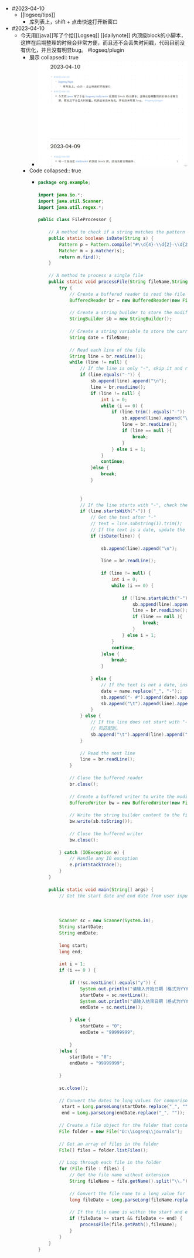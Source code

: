 - #2023-04-10
	- [[logseq/tips]]
		- 库列表上，shift + 点击快速打开新窗口
- #2023-04-10
	- 今天用[[java]]写了个给[[Logseq]] [[dailynote]] 内顶级block的小脚本，这样在后期整理的时候会非常方便，而且还不会丢失时间戳，代码目前没有优化，并且没有明显bug。 #logseq/plugin
		- 展示
		  collapsed:: true
			- ![image.png](../assets/image_1681067694146_0.png)
		- Code
		  collapsed:: true
			- ```java
			  package org.example;
			  
			  import java.io.*;
			  import java.util.Scanner;
			  import java.util.regex.*;
			  
			  public class FileProcessor {
			  
			      // A method to check if a string matches the pattern #YYYY-MM-DD
			      public static boolean isDate(String s) {
			          Pattern p = Pattern.compile("#\\d{4}-\\d{2}-\\d{2}");
			          Matcher m = p.matcher(s);
			          return m.find();
			      }
			  
			      // A method to process a single file
			      public static void processFile(String fileName,String name) {
			          try {
			              // Create a buffered reader to read the file
			              BufferedReader br = new BufferedReader(new FileReader(fileName));
			  
			              // Create a string builder to store the modified content
			              StringBuilder sb = new StringBuilder();
			  
			              // Create a string variable to store the current date
			              String date = fileName;
			  
			              // Read each line of the file
			              String line = br.readLine();
			              while (line != null) {
			                  // If the line is only "-", skip it and read the next line
			                  if (line.equals("-")) {
			                      sb.append(line).append("\n");
			                      line = br.readLine();
			                      if (line != null) {
			                          int i = 0;
			                          while (i == 0) {
			                              if (line.trim().equals("-")) {
			                                  sb.append(line).append("\n");
			                                  line = br.readLine();
			                                  if (line == null ){
			                                      break;
			                                  }
			                              } else i = 1;
			                          }
			                          continue;
			                      }else {
			                          break;
			                      }
			  
			  
			                  }
			                  // If the line starts with "-", check the text after it
			                  if (line.startsWith("-")) {
			                      // Get the text after "-"
			                      // text = line.substring(1).trim();
			                      // If the text is a date, update the date variable and append the line to the string builder
			                      if (isDate(line)) {
			  
			                          sb.append(line).append("\n");
			  
			                          line = br.readLine();
			  
			                          if (line != null) {
			                              int i = 0;
			                              while (i == 0) {
			  
			                                  if (!line.startsWith("-")) {
			                                      sb.append(line).append("\n");
			                                      line = br.readLine();
			                                      if (line == null ){
			                                          break;
			                                      }
			                                  } else i = 1;
			                              }
			                              continue;
			                          }else {
			                              break;
			                          }
			  
			                      } else {
			                          // If the text is not a date, insert a date line before it and add a tab before the text
			                          date = name.replace("_", "-");;
			                          sb.append("- #").append(date).append("\n");
			                          sb.append("\t").append(line).append("\n");
			                      }
			                  } else {
			                      // If the line does not start with "-", add a tab before it and append it to the string builder
			                      // 和匹配到。
			                      sb.append("\t").append(line).append("\n");
			                  }
			  
			                  // Read the next line
			                  line = br.readLine();
			              }
			  
			              // Close the buffered reader
			              br.close();
			  
			              // Create a buffered writer to write the modified content to the file
			              BufferedWriter bw = new BufferedWriter(new FileWriter(fileName));
			  
			              // Write the string builder content to the file
			              bw.write(sb.toString());
			  
			              // Close the buffered writer
			              bw.close();
			  
			          } catch (IOException e) {
			              // Handle any IO exception
			              e.printStackTrace();
			          }
			      }
			  
			      public static void main(String[] args) {
			          // Get the start date and end date from user input
			  
			  
			  
			          Scanner sc = new Scanner(System.in);
			          String startDate;
			          String endDate;
			  
			          long start;
			          long end;
			  
			          int i = 1;
			          if (i == 0 ) {
			  
			              if (!sc.nextLine().equals("y")) {
			                  System.out.println("请输入开始日期（格式为YYYY_MM_DD）：");
			                  startDate = sc.nextLine();
			                  System.out.println("请输入结束日期（格式为YYYY_MM_DD）：");
			                  endDate = sc.nextLine();
			  
			              } else {
			                  startDate = "0";
			                  endDate = "99999999";
			  
			              }
			          }else {
			              startDate = "0";
			              endDate = "99999999";
			  
			          }
			  
			          sc.close();
			  
			          // Convert the dates to long values for comparison
			           start = Long.parseLong(startDate.replace("_", ""));
			           end = Long.parseLong(endDate.replace("_", ""));
			  
			          // Create a file object for the folder that contains the files
			          File folder = new File("D:\\Logseq\\journals");
			  
			          // Get an array of files in the folder
			          File[] files = folder.listFiles();
			  
			          // Loop through each file in the folder
			          for (File file : files) {
			              // Get the file name without extension
			              String fileName = file.getName().split("\\.")[0];
			  
			              // Convert the file name to a long value for comparison
			              long fileDate = Long.parseLong(fileName.replace("_", ""));
			  
			              // If the file name is within the start and end dates, process the file
			              if (fileDate >= start && fileDate <= end) {
			                  processFile(file.getPath(),fileName);
			              }
			          }
			      }
			  }
			  
			  ```